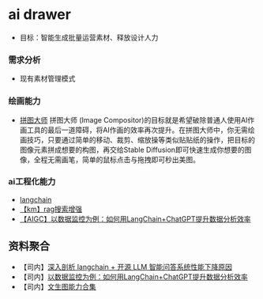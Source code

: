 # ai drawer

- 目标：智能生成批量运营素材、释放设计人力

### 需求分析
- 现有素材管理模式

### 绘画能力
- [拼图大师](https://km.woa.com/articles/show/579109)
    拼图大师 (Image Compositor)的目标就是希望破除普通人使用AI作画工具的最后一道障碍，将AI作画的效率再次提升。在拼图大师中，你无需绘画技巧，只要通过简单的移动、裁剪、缩放操等类似贴贴纸的操作，把目标的图像元素拼成想要的构图，再交给Stable Diffusion即可快速生成你想要的图像，全程无需画笔，简单的鼠标点击与拖拽即可秒出美图。


### ai工程化能力
- [langchain](https://python.langchain.com/docs/get_started/installation)
- [【km】rag搜索增强](https://km.woa.com/articles/show/592124?from=iSearch)
- [【AIGC】以数据监控为例：如何用LangChain+ChatGPT提升数据分析效率](https://km.woa.com/articles/show/580911?from=iSearch)


## 资料聚合
- 【司内】[深入剖析 langchain + 开源 LLM 智能问答系统性能下降原因](https://km.woa.com/articles/show/580868)
- 【司内】[以数据监控为例：如何用LangChain+ChatGPT提升数据分析效率](https://km.woa.com/articles/show/580911?from=iSearch) 
- 【司内】[文生图能力合集](https://km.woa.com/articles/show/596130?from=iSearch)